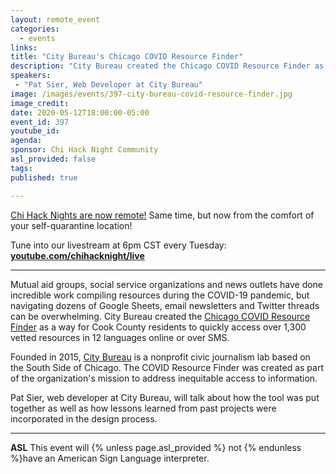 ```yaml
---
layout: remote_event
categories:
  - events
links: 
title: "City Bureau's Chicago COVID Resource Finder"
description: "City Bureau created the Chicago COVID Resource Finder as a way for Cook County residents to quickly access over 1,300 vetted resources in 12 languages online or over SMS. Pat Sier, web developer at City Bureau, will talk about how the tool was put together as well as how lessons learned from past projects were incorporated in the design process."
speakers:
 - "Pat Sier, Web Developer at City Bureau"
image: /images/events/397-city-bureau-covid-resource-finder.jpg
image_credit:
date: 2020-05-12T18:00:00-05:00
event_id: 397
youtube_id: 
agenda: 
sponsor: Chi Hack Night Community
asl_provided: false
tags: 
published: true

---
```


[Chi Hack Nights are now remote!](/blog/2020/03/16/chi-hack-night-going-remote.html) Same time, but now from the comfort of your self-quarantine location!

Tune into our livestream at 6pm CST every Tuesday: **[youtube.com/chihacknight/live](https://youtube.com/chihacknight/live)**

---

Mutual aid groups, social service organizations and news outlets have done incredible work compiling resources during the COVID-19 pandemic, but navigating dozens of Google Sheets, email newsletters and Twitter threads can be overwhelming. City Bureau created the [Chicago COVID Resource Finder](https://covid.citybureau.org/en/) as a way for Cook County residents to quickly access over 1,300 vetted resources in 12 languages online or over SMS.

Founded in 2015, [City Bureau](https://www.citybureau.org/) is a nonprofit civic journalism lab based on the South Side of Chicago. The COVID Resource Finder was created as part of the organization's mission to address inequitable access to information.

Pat Sier, web developer at City Bureau, will talk about how the tool was put together as well as how lessons learned from past projects were incorporated in the design process.

---

<!-- **RSVP required** Braintree now requires all attendees to [RSVP beforehand]({{site.rsvp_url}}) by 12:00 PM (noon). Walk-ins will not be allowed! -->

**ASL** This event will {% unless page.asl_provided %} not {% endunless %}have an American Sign Language interpreter.

<!-- **Food** Food and drinks will be provided. We encourage attendees to bring their own water bottles to reduce waste. -->
